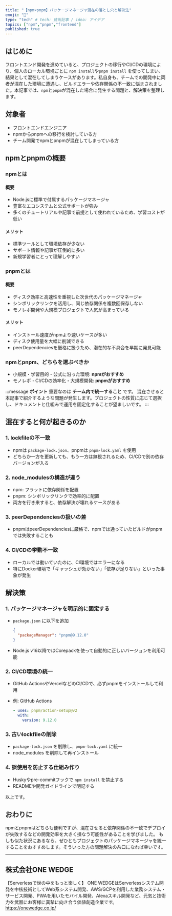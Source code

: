 ```yaml
---
title: "【npm×pnpm】パッケージマネージャ混在の落とし穴と解決法"
emoji: "🔄"
type: "tech" # tech: 技術記事 / idea: アイデア
topics: ["npm","pnpm","frontend"]
published: true
---
```


## はじめに

フロントエンド開発を進めていると、プロジェクトの移行やCI/CDの環境により、個人のローカル環境ごとに `npm install`や`pnpm install` を使ってしまい、結果として混在してしまうケースがあります。私自身も、チームでの開発中に両者が混在した環境に遭遇し、ビルドエラーや依存関係の不一致に悩まされました。本記事では、`npm`と`pnpm`が混在した場合に発生する問題と、解決策を整理します。

## 対象者

* フロントエンドエンジニア
* npmからpnpmへの移行を検討している方
* チーム開発でnpmとpnpmが混在してしまっている方

## npmとpnpmの概要

### npmとは

#### 概要
* Node.jsに標準で付属するパッケージマネージャ
* 豊富なエコシステムと公式サポートが強み
* 多くのチュートリアルや記事で前提として使われているため、学習コストが低い

#### メリット

* 標準ツールとして環境依存が少ない
* サポート情報や記事が圧倒的に多い
* 新規学習者にとって理解しやすい

### pnpmとは

#### 概要

* ディスク効率と高速性を重視した次世代のパッケージマネージャ
* シンボリックリンクを活用し、同じ依存関係を複数回保存しない
* モノレポ開発や大規模プロジェクトで人気が高まっている

#### メリット

* インストール速度がnpmより速いケースが多い
* ディスク使用量を大幅に削減できる
* peerDependenciesを厳格に扱うため、潜在的な不具合を早期に発見可能

### npmとpnpm、どちらを選ぶべきか

* 小規模・学習目的・公式に沿った環境: **npmがおすすめ**
* モノレポ・CI/CDの効率化・大規模開発: **pnpmがおすすめ**

:::message
**ポイント**
重要なのは **チーム内で統一すること** です。
混在させると本記事で紹介するような問題が発生します。プロジェクトの性質に応じて選択し、ドキュメントと仕組みで運用を固定化することが望ましいです。
:::

## 混在すると何が起きるのか

### 1. lockfileの不一致

* npmは `package-lock.json`、pnpmは `pnpm-lock.yaml` を使用
* どちらか一方を更新しても、もう一方は無視されるため、CI/CDで別の依存バージョンが入る

### 2. node\_modulesの構造が違う

* npm: フラットに依存関係を配置
* pnpm: シンボリックリンクで効率的に配置
* 両方を行き来すると、依存解決が壊れるケースがある

### 3. peerDependenciesの扱いの差

* pnpmはpeerDependenciesに厳格で、npmでは通っていたビルドがpnpmでは失敗することも

### 4. CI/CDの挙動不一致

* ローカルでは動いていたのに、CI環境ではエラーになる
* 特にDocker環境で「キャッシュが効かない」「依存が足りない」といった事象が発生

## 解決策

### 1. パッケージマネージャを明示的に固定する

* `package.json` に以下を追加

  ```json
  {
    "packageManager": "pnpm@9.12.0"
  }
  ```
* Node.js v16以降ではCorepackを使って自動的に正しいバージョンを利用可能

### 2. CI/CD環境の統一

* GitHub ActionsやVercelなどのCI/CDで、必ずpnpmをインストールして利用
* 例: GitHub Actions

  ```yaml
  - uses: pnpm/action-setup@v2
    with:
      version: 9.12.0
  ```

### 3. 古いlockfileの削除

* `package-lock.json` を削除し、`pnpm-lock.yaml` に統一
* node\_modules を削除して再インストール

### 4. 誤使用を防止する仕組み作り

* Huskyやpre-commitフックで `npm install` を禁止する
* READMEや開発ガイドラインで明記する

以上です。


## おわりに

npmとpnpmはどちらも便利ですが、混在させると依存関係の不一致でデプロイが失敗するなどの開発効率を大きく損なう可能性があることを学びました。
もしも似た状況にあるなら、ぜひともプロジェクトのパッケージマネージャを統一することをおすすめします。そういった方の問題解決の糸口になれば幸いです。

---

## 株式会社ONE WEDGE
【Serverlessで世の中をもっと楽しく】
ONE WEDGEはServerlessシステム開発を中核技術としてWeb系システム開発、AWS/GCPを利用した業務システム・サービス開発、PWAを用いたモバイル開発、Alexaスキル開発など、元気と技術力を武器にお客様に真摯に向き合う価値創造企業です。
https://onewedge.co.jp/